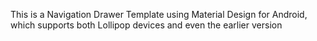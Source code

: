 This is a Navigation Drawer Template using Material Design for Android, which supports both Lollipop devices and even the earlier version
